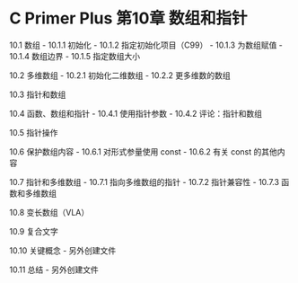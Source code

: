 # C Primer Plus 第10章 数组和指针
10.1 数组
    - 10.1.1 初始化
    - 10.1.2 指定初始化项目（C99）
    - 10.1.3 为数组赋值
    - 10.1.4 数组边界
    - 10.1.5 指定数组大小

10.2 多维数组
    - 10.2.1 初始化二维数组
    - 10.2.2 更多维数的数组

10.3 指针和数组

10.4 函数、数组和指针
    - 10.4.1 使用指针参数
    - 10.4.2 评论：指针和数组

10.5 指针操作

10.6 保护数组内容
    - 10.6.1 对形式参量使用 const
    - 10.6.2 有关 const 的其他内容

10.7 指针和多维数组
    - 10.7.1 指向多维数组的指针
    - 10.7.2 指针兼容性
    - 10.7.3 函数和多维数组

10.8 变长数组（VLA）

10.9 复合文字

10.10 关键概念
    - 另外创建文件

10.11 总结
    - 另外创建文件
